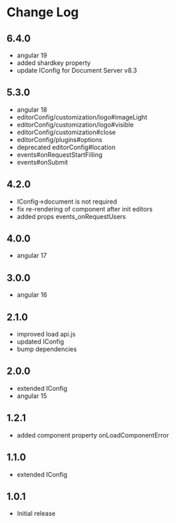 # Change Log

## 6.4.0
- angular 19
- added shardkey property
- update IConfig for Document Server v8.3

## 5.3.0
- angular 18
- editorConfig/customization/logo#imageLight
- editorConfig/customization/logo#visible
- editorConfig/customization#close
- editorConfig/plugins#options
- deprecated editorConfig#location
- events#onRequestStartFilling
- events#onSubmit

## 4.2.0
- IConfig->document is not required
- fix re-rendering of component after init editors
- added props events_onRequestUsers

## 4.0.0
- angular 17

## 3.0.0
- angular 16

## 2.1.0
- improved load api.js
- updated IConfig
- bump dependencies

## 2.0.0
- extended IConfig
- angular 15

## 1.2.1
- added component property onLoadComponentError

## 1.1.0
- extended IConfig

## 1.0.1
- Initial release
